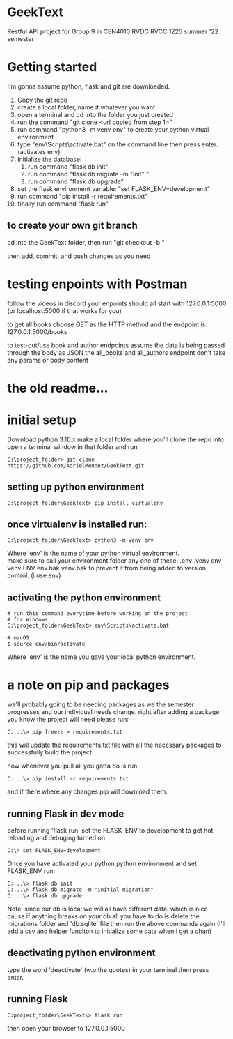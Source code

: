 # GeekText
Restful API project for Group 9 in CEN4010 RVDC RVCC 1225 summer '22 semester 

# Getting started
I'm gonna assume python, flask and git are downloaded.

1. Copy the git repo
2. create a local folder, name it whatever you want
3. open a terminal and cd into the folder you just created
4. run the command "git clone <url copied from step 1>"
5. run command "python3 -m venv env" to create your python virtual environment
6. type "env\Scripts\activate.bat" on the command line then press enter. (activates env)
7. initialize the database:
    1. run command "flask db init"
    2. run command "flask db migrate -m "init" "
    3. run command "flask db upgrade"
8. set the flask environment variable: "set FLASK_ENV=development"
9. run command "pip install -r requirements.txt"
10. finally run command "flask run"

## to create your own git branch
cd into the GeekText folder, then run "git checkout -b <the name you want to give your branch>"

then add, commit, and push changes as you need

# testing enpoints with Postman
follow the videos in discord
your enpoints should all start with 127.0.0.1:5000 (or localhost:5000 if that works for you)

to get all books choose GET as the HTTP method and the endpoint is: 127.0.0.1:5000/books

to test-out/use book and author endpoints assume the data is being passed through the body as JSON 
the all_books and all_authors endpoint don't take any params or body content

# the old readme...
# initial setup
Download python 3.10.x
make a local folder where you'll clone the repo into
open a terminal window in that folder and run
```
C:\project_folder> git clone https://github.com/AdrielMendez/GeekText.git
```
## setting up python environment

```
C:\project_folder\GeekText> pip install virtualenv
```
## once virtualenv is installed run:
```
C:\project_folder\GeekText> python3 -m venv env
```
Where 'env' is the name of your python virtual environment.  
make sure to call your environment folder any one of these:
.env
.venv
env
venv
ENV
env.bak
venv.bak
to prevent it from being added to version control. (i use env)


## activating the python environment
```
# run this command everytime before working on the project
# for Windows 
C:\project_folder\GeekText> env\Scripts\activate.bat

# macOS
$ source env/bin/activate
```
Where 'env' is the name you gave your local python environment.
# a note on pip and packages
we'll probably going to be needing packages as we the semester progresses and our individual needs change. 
right after adding a package you know the project will need please run:
```
C:...\> pip freeze > requirements.txt
```
this will update the requirements.txt file with all the necessary packages to successfully build the project

now whenever you pull all you gotta do is run:
```
C:...\> pip install -r requirements.txt
```
and if there where any changes pip will download them.

## running Flask in dev mode
before running 'flask run' set the FLASK_ENV to development to get hot-reloading and debuging turned on.
```
C:\> set FLASK_ENV=development
```
Once you have activated your python python environment and set FLASK_ENV run:

```
C:...\> flask db init
C:...\> flask db migrate -m "initial migration"
C:...\> flask db upgrade
```
Note: since our db is local we will all have different data. which is nice cause if anything breaks on your db all you have to do is delete the migrations folder and 'db.sqlite' file then run the above commands again (I'll add a csv and helper funciton to initialize some data when i get a chan)

## deactivating python environment
type the word 'deactivate' (w.o the quotes) in your terminal then press enter.



## running Flask
```
C:project_folder\GeekText\> flask run
```
then open your browser to 127.0.0.1:5000


